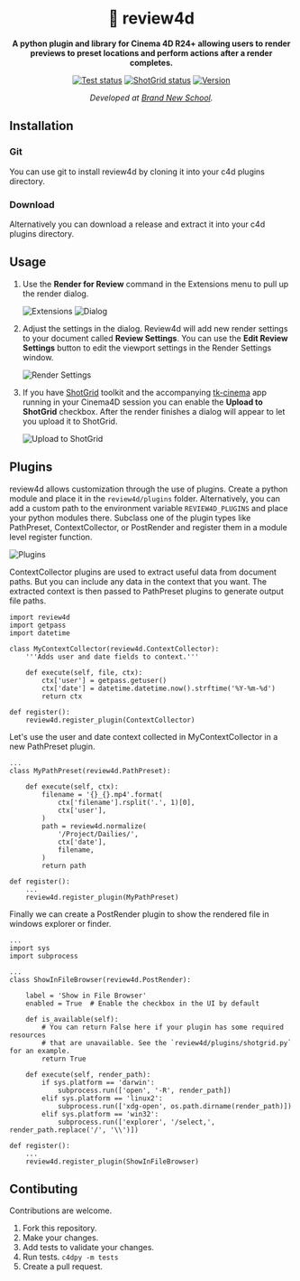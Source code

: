 <div align="center">

# 🎥 review4d

**A python plugin and library for Cinema 4D R24+ allowing users to render previews to preset locations and perform actions after a render completes.**

[![Test status](https://img.shields.io/badge/Test-passing-green)](https://github.com/nybrandnewschool/review4d/actions)
[![ShotGrid status](https://github.com/nybrandnewschool/review4d/workflows/Publish%20to%20ShotGrid/badge.svg)](https://github.com/nybrandnewschool/review4d/actions)
[![Version](https://img.shields.io/github/v/tag/nybrandnewschool/review4d)](https://github.com/nybrandnewschool/review4d/releases)

*Developed at [Brand New School](https://brandnewschool.com).*

</div>

## Installation
### Git
You can use git to install review4d by cloning it into your c4d plugins directory.

### Download
Alternatively you can download a release and extract it into your c4d plugins directory.

## Usage
1. Use the **Render for Review** command in the Extensions menu to pull up the
render dialog.

    ![Extensions](https://github.com/nybrandnewschool/review4d/blob/main/res/extensions.png?raw=true) ![Dialog](https://github.com/nybrandnewschool/review4d/blob/main/res/render_for_review_dialog.png?raw=true)

2. Adjust the settings in the dialog. Review4d will add new render settings to your document called **Review Settings**. You can use the **Edit Review Settings** button to edit the viewport settings in the Render Settings window.

    ![Render Settings](https://github.com/nybrandnewschool/review4d/blob/main/res/render_settings.png?raw=true)

3. If you have [ShotGrid](https://www.shotgridsoftware.com) toolkit and the accompanying [tk-cinema](https://github.com/mikedatsik/tk-cinema) app running in your Cinema4D session you can enable the **Upload to ShotGrid** checkbox. After the render finishes a dialog will appear to let you upload it to ShotGrid.

    ![Upload to ShotGrid](https://github.com/nybrandnewschool/review4d/blob/main/res/upload_to_shotgrid.png)

## Plugins
review4d allows customization through the use of plugins. Create a python module and place it in the `review4d/plugins` folder. Alternatively, you can add a custom path to the environment variable `REVIEW4D_PLUGINS` and place your python modules there. Subclass one of the plugin types like PathPreset, ContextCollector, or PostRender and register them in a module level register function.

![Plugins](https://github.com/nybrandnewschool/review4d/blob/main/res/render_for_review_plugins.png)

ContextCollector plugins are used to extract useful data from document paths. But you can include any data in the context that you want. The extracted context is then passed to PathPreset plugins to generate output file paths.

    import review4d
    import getpass
    import datetime

    class MyContextCollector(review4d.ContextCollector):
        '''Adds user and date fields to context.'''

        def execute(self, file, ctx):
            ctx['user'] = getpass.getuser()
            ctx['date'] = datetime.datetime.now().strftime('%Y-%m-%d')
            return ctx

    def register():
        review4d.register_plugin(ContextCollector)

Let's use the user and date context collected in MyContextCollector in a new
PathPreset plugin.

    ...
    class MyPathPreset(review4d.PathPreset):

        def execute(self, ctx):
            filename = '{}_{}.mp4'.format(
                ctx['filename'].rsplit('.', 1)[0],
                ctx['user'],
            )
            path = review4d.normalize(
                '/Project/Dailies/',
                ctx['date'],
                filename,
            )
            return path

    def register():
        ...
        review4d.register_plugin(MyPathPreset)

Finally we can create a PostRender plugin to show the rendered file in windows explorer or finder.

    ...
    import sys
    import subprocess

    ...
    class ShowInFileBrowser(review4d.PostRender):

        label = 'Show in File Browser'
        enabled = True  # Enable the checkbox in the UI by default

        def is_available(self):
            # You can return False here if your plugin has some required resources
            # that are unavailable. See the `review4d/plugins/shotgrid.py` for an example.
            return True

        def execute(self, render_path):
            if sys.platform == 'darwin':
                subprocess.run(['open', '-R', render_path])
            elif sys.platform == 'linux2':
                subprocess.run(['xdg-open', os.path.dirname(render_path)])
            elif sys.platform == 'win32':
                subprocess.run(['explorer', '/select,', render_path.replace('/', '\\')])

    def register():
        ...
        review4d.register_plugin(ShowInFileBrowser)


## Contibuting
Contributions are welcome.

1. Fork this repository.
2. Make your changes.
3. Add tests to validate your changes.
4. Run tests. `c4dpy -m tests`
5. Create a pull request.
